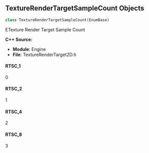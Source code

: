 ## TextureRenderTargetSampleCount Objects

```python
class TextureRenderTargetSampleCount(EnumBase)
```

ETexture Render Target Sample Count

**C++ Source:**

- **Module**: Engine
- **File**: TextureRenderTarget2D.h

<a id="unreal.TextureRenderTargetSampleCount.RTSC_1"></a>

#### RTSC_1

0

<a id="unreal.TextureRenderTargetSampleCount.RTSC_2"></a>

#### RTSC_2

1

<a id="unreal.TextureRenderTargetSampleCount.RTSC_4"></a>

#### RTSC_4

2

<a id="unreal.TextureRenderTargetSampleCount.RTSC_8"></a>

#### RTSC_8

3

<a id="unreal.HardwareDeviceSupportedFeatures"></a>